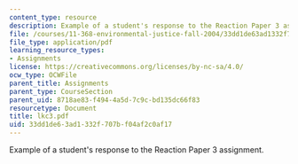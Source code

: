 ```yaml
---
content_type: resource
description: Example of a student's response to the Reaction Paper 3 assignment.
file: /courses/11-368-environmental-justice-fall-2004/33dd1de63ad1332f707bf04af2c0af17_lkc3.pdf
file_type: application/pdf
learning_resource_types:
- Assignments
license: https://creativecommons.org/licenses/by-nc-sa/4.0/
ocw_type: OCWFile
parent_title: Assignments
parent_type: CourseSection
parent_uid: 8718ae83-f494-4a5d-7c9c-bd135dc66f83
resourcetype: Document
title: lkc3.pdf
uid: 33dd1de6-3ad1-332f-707b-f04af2c0af17
---
```

Example of a student's response to the Reaction Paper 3 assignment.